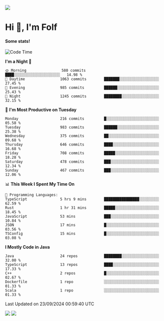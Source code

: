 <img src="https://komarev.com/ghpvc/?username=itsfolf"/>
<h1>Hi 👋, I'm Folf</h1>


#### Some stats!
<!--START_SECTION:waka-->
![Code Time](http://img.shields.io/badge/Code%20Time-2%2C339%20hrs%2042%20mins-blue)

**I'm a Night 🦉** 

```text
🌞 Morning                580 commits         ████░░░░░░░░░░░░░░░░░░░░░   14.98 % 
🌆 Daytime                1063 commits        ███████░░░░░░░░░░░░░░░░░░   27.45 % 
🌃 Evening                985 commits         ██████░░░░░░░░░░░░░░░░░░░   25.43 % 
🌙 Night                  1245 commits        ████████░░░░░░░░░░░░░░░░░   32.15 % 
```
📅 **I'm Most Productive on Tuesday** 

```text
Monday                   216 commits         █░░░░░░░░░░░░░░░░░░░░░░░░   05.58 % 
Tuesday                  983 commits         ██████░░░░░░░░░░░░░░░░░░░   25.38 % 
Wednesday                375 commits         ██░░░░░░░░░░░░░░░░░░░░░░░   09.68 % 
Thursday                 646 commits         ████░░░░░░░░░░░░░░░░░░░░░   16.68 % 
Friday                   708 commits         █████░░░░░░░░░░░░░░░░░░░░   18.28 % 
Saturday                 478 commits         ███░░░░░░░░░░░░░░░░░░░░░░   12.34 % 
Sunday                   467 commits         ███░░░░░░░░░░░░░░░░░░░░░░   12.06 % 
```


📊 **This Week I Spent My Time On** 

```text
💬 Programming Languages: 
TypeScript               5 hrs 9 mins        ████████████████░░░░░░░░░   62.59 % 
Rust                     1 hr 31 mins        █████░░░░░░░░░░░░░░░░░░░░   18.45 % 
JavaScript               53 mins             ███░░░░░░░░░░░░░░░░░░░░░░   10.84 % 
JSON                     17 mins             █░░░░░░░░░░░░░░░░░░░░░░░░   03.56 % 
TSConfig                 15 mins             █░░░░░░░░░░░░░░░░░░░░░░░░   03.08 % 
```

**I Mostly Code in Java** 

```text
Java                     24 repos            ████████░░░░░░░░░░░░░░░░░   32.00 % 
TypeScript               13 repos            ████░░░░░░░░░░░░░░░░░░░░░   17.33 % 
C++                      2 repos             █░░░░░░░░░░░░░░░░░░░░░░░░   02.67 % 
Dockerfile               1 repo              ░░░░░░░░░░░░░░░░░░░░░░░░░   01.33 % 
Scala                    1 repo              ░░░░░░░░░░░░░░░░░░░░░░░░░   01.33 % 
```




 Last Updated on 23/09/2024 00:59:40 UTC
<!--END_SECTION:waka-->
<a src="https://discord.com/users/1090088995976925305"><img src="https://lanyard-profile-readme.vercel.app/api/1090088995976925305"/></a></td> 
<img src="https://hit.yhype.me/github/profile?user_id=9268058"/>
